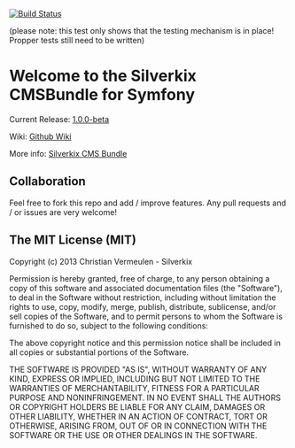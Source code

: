 [![Build Status](https://travis-ci.org/Silverkix/SilverkixCMSBundle.png?branch=master)](https://travis-ci.org/Silverkix/SilverkixCMSBundle)

(please note: this test only shows that the testing mechanism is in place! Propper tests still need to be written)

# Welcome to the Silverkix CMSBundle for Symfony

Current Release: [1.0.0-beta](https://github.com/Silverkix/SilverkixCMSBundle/tree/1.0.0-beta)

Wiki: [Github Wiki](https://github.com/Silverkix/SilverkixCMSBundle/wiki)

More info: [Silverkix CMS Bundle](http://silverkix.github.io/SilverkixCMSBundle)

## Collaboration
Feel free to fork this repo and add / improve features.
Any pull requests and / or issues are very welcome!

## The MIT License (MIT)
Copyright (c) 2013 Christian Vermeulen - Silverkix

Permission is hereby granted, free of charge, to any person obtaining a copy
of this software and associated documentation files (the "Software"), to deal
in the Software without restriction, including without limitation the rights
to use, copy, modify, merge, publish, distribute, sublicense, and/or sell
copies of the Software, and to permit persons to whom the Software is
furnished to do so, subject to the following conditions:

The above copyright notice and this permission notice shall be included in
all copies or substantial portions of the Software.

THE SOFTWARE IS PROVIDED "AS IS", WITHOUT WARRANTY OF ANY KIND, EXPRESS OR
IMPLIED, INCLUDING BUT NOT LIMITED TO THE WARRANTIES OF MERCHANTABILITY,
FITNESS FOR A PARTICULAR PURPOSE AND NONINFRINGEMENT. IN NO EVENT SHALL THE
AUTHORS OR COPYRIGHT HOLDERS BE LIABLE FOR ANY CLAIM, DAMAGES OR OTHER
LIABILITY, WHETHER IN AN ACTION OF CONTRACT, TORT OR OTHERWISE, ARISING FROM,
OUT OF OR IN CONNECTION WITH THE SOFTWARE OR THE USE OR OTHER DEALINGS IN
THE SOFTWARE.
